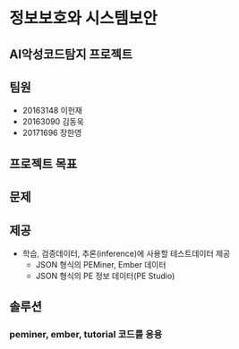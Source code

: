 # 정보보호와 시스템보안
## AI악성코드탐지 프로젝트

## 팀원
- 20163148 이헌재
- 20163090 김동욱
- 20171696 장한영

## 프로젝트 목표

## 문제

## 제공
- 학습, 검증데이터, 추론(inference)에 사용할 테스트데이터 제공
  - JSON 형식의 PEMiner, Ember 데이터
  - JSON 형식의 PE 정보 데이터(PE Studio)


## 솔루션
### peminer, ember, tutorial 코드를 응용
